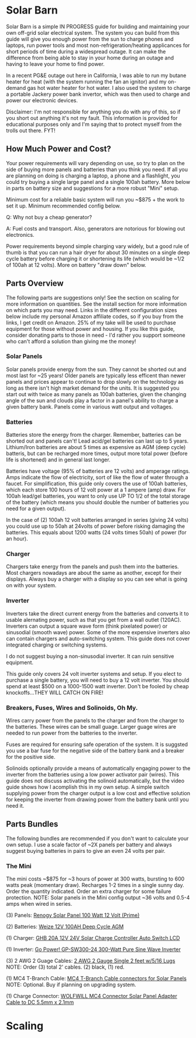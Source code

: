 # Solar Barn
Solar Barn is a simple IN PROGRESS guide for building and maintaining your own off-grid solar electrical system. The system you can build from this guide will give you enough power from the sun to charge phones and laptops, run power tools and most non-refrigeration/heating applicances for short periods of time during a widespread outage. It can make the difference from being able to stay in your home during an outage and having to leave your home to find power.

In a recent PG&E outage out here in California, I was able to run my butane heater for heat (with the system running the fan an ignitor) and my on-demand gas hot water heater for hot water. I also used the system to charge a portable Jackery power bank invertor, which was then used to charge and power our electronic devices.

Disclaimer: I'm not responsible for anything you do with any of this, so if you short out anything it's not my fault. This information is provided for educational purposes only and I'm saying that to protect myself from the trolls out there. FYT!

## How Much Power and Cost?
Your power requirements will vary depending on use, so try to plan on the side of buying more panels and batteries than you think you need. If all you are planning on doing is charging a laptop, a phone and a flashlight, you could try buying a single large panel and a single 100ah battery. More below in parts on battery size and suggestions for a more robust "Mini" setup.

Minimum cost for a reliable basic system will run you ~$875 + the work to set it up. Minimum recommended config below.

Q: Why not buy a cheap generator?

A: Fuel costs and transport. Also, generators are notorious for blowing out electronics.

Power requirements beyond simple charging vary widely, but a good rule of thumb is that you can run a hair dryer for about 30 minutes on a single deep cycle battery before charging it or shortening its life (which would be ~1/2 of 100ah at 12 volts). More on battery "draw down" below.

## Parts Overview
The following parts are suggestions only! See the section on scaling for more information on quantities. See the install section for more information on which parts you may need. Links in the different configuration sizes below include my personal Amazon affiliate codes, so if you buy from the links, I get credit on Amazon. 25% of my take will be used to purchase equipment for those without power and housing. If you like this guide, consider donating parts to those in need - I'd rather you support someone who can't afford a solution than giving me the money!

### Solar Panels
Solar panels provide energy from the sun. They cannot be shorted out and most last for ~25 years! Older panels are typically less efficent than newer panels and prices appear to continue to drop slowly on the technology as long as there isn't high market demand for the units. It is suggested you start out with twice as many panels as 100ah batteries, given the changing angle of the sun and clouds play a factor in a panel's ability to charge a given battery bank. Panels come in various watt output and voltages.

### Batteries 
Batteries store the energy from the charger. Remember, batteries can be shorted out and panels can't! Lead acid/gel batteries can last up to 5 years. Lithium/Iron batteries are about 5 times as expensive as AGM (deep cycle) batteris, but can be recharged more times, output more total power (before life is shortened) and in general last longer.

Batteries have voltage (95% of batteries are 12 volts) and amperage ratings. Amps indicate the flow of electricity, sort of like the flow of water through a faucet. For simplification, this guide only covers the use of 100ah batteries, which each store 100 hours of 12 volt power at a 1 ampere (amp) draw. For 100ah lead/gel batteries, you want to only use UP TO 1/2 of the total storage of the battery (which means you should double the number of batteries you need for a given output).

In the case of (2) 100ah 12 volt batteries arranged in series (giving 24 volts) you could use up to 50ah at 24volts of power before risking damaging the batteries. This equals about 1200 watts (24 volts times 50ah) of power (for an hour).

### Charger
Chargers take energy from the panels and push them into the batteries. Most chargers nowadays are about the same as another, except for their displays. Always buy a charger with a display so you can see what is going on with your system.

### Inverter
Inverters take the direct current energy from the batteries and converts it to usable alernating power, such as that you get from a wall outlet (120AC). Inverters can output a square wave form (think pixelated power) or sinusodial (smooth wave) power. Some of the more expensive inverters also can contain chargers and auto-switching system. This guide does not cover integrated charging or switching systems.

I do not suggest buying a non-sinusodial inverter. It can ruin sensitive equipment.

This guide only covers 24 volt inverter systems and setup. If you elect to purchase a single battery, you will need to buy a 12 volt inverter. You should spend at least $500 on a 1000-1500 watt inverter. Don't be fooled by cheap knockoffs...THEY WILL CATCH ON FIRE!

### Breakers, Fuses, Wires and Solinoids, Oh My.
Wires carry power from the panels to the charger and from the charger to the batteries. These wires can be small guage. Larger guage wires are needed to run power from the batteries to the inverter.

Fuses are required for ensuring safe operation of the system. It is suggsted you use a bar fuse for the negative side of the battery bank and a breaker for the positive side.

Solinoids optionally provide a means of automatically engaging power to the inverter from the batteries using a low power activator pair (wires). This guide does not discuss activating the solinoid automatically, but the video guide shows how I acomplish this in my own setup. A simple switch supplying power from the charger output is a low cost and effective solution for keeping the inverter from drawing power from the battery bank until you need it.

## Parts Bundles
The following bundles are recommended if you don't want to calculate your own setup. I use a scale factor of ~2X panels per battery and always suggest buying batteries in pairs to give an even 24 volts per pair.

### The Mini
The mini costs ~$875 for ~3 hours of power at 300 watts, bursting to 600 watts peak (momentary draw). Recharges 1-2 times in a single sunny day. Order the quantity indicated. Order an extra charger for some failure protection. NOTE: Solar panels in the Mini config output ~36 volts and 0.5-4 amps when wired in series.

(3) Panels: [Renogy Solar Panel 100 Watt 12 Volt (Prime)](https://www.amazon.com/dp/B07GF5JY35/ref=psdc_2236628011_t1_B00AQQAAQW)

(2) Batteries: [Weize 12V 100AH Deep Cycle AGM](https://www.amazon.com/Weize-100AH-Cycle-Battery-Solar/dp/B07SW353M8/) 

(1) Charger: [GHB 20A 12V 24V Solar Charge Controller Auto Switch LCD](https://www.amazon.com/GHB-Controller-Intelligent-Temperature-Compensation/dp/B01LZZMDSQ/)

(1) Inverter: [Go Power! GP-SW300-24 300-Watt Pure Sine Wave Inverter](https://www.amazon.com/Go-Power-GP-SW300-24-300-Watt-Inverter/dp/B00153CXVA/)

(3) 2 AWG 2 Guage Cables: [2 AWG 2 Gauge Single 2 feet w/5/16 Lugs](https://www.amazon.com/Single-Copper-PowerFlex-Battery-Inverter/dp/B072MVYZV2/) 
NOTE: Order (3) total 2' cables. (2) black, (1) red.

(1) MC4 T-Branch Cable: [MC4 T-Branch Cable connectors for Solar Panels](https://www.amazon.com/T-Branch-connectors-photovoltaic-Systems-Connector/dp/B07S32Z985)
NOTE: Optional. Buy if planning on upgrading system.

(1) Charge Connector: [WOLFWILL MC4 Connector Solar Panel Adapter Cable to DC 5.5mm x 2.1mm](https://www.amazon.com/dp/B07GFJM8LW/)

# Scaling

